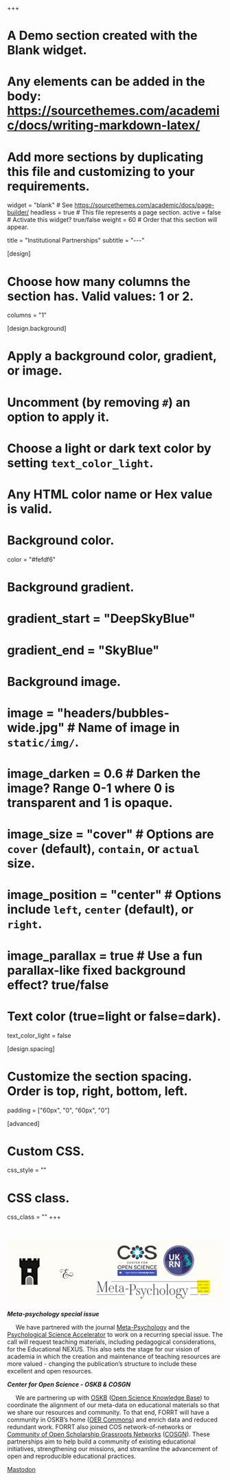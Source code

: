 +++
# A Demo section created with the Blank widget.
# Any elements can be added in the body: https://sourcethemes.com/academic/docs/writing-markdown-latex/
# Add more sections by duplicating this file and customizing to your requirements.

widget = "blank"  # See https://sourcethemes.com/academic/docs/page-builder/
headless = true  # This file represents a page section.
active = false  # Activate this widget? true/false
weight = 60  # Order that this section will appear.

title = "Institutional Partnerships"
subtitle = "---"

[design]
  # Choose how many columns the section has. Valid values: 1 or 2.
  columns = "1"

[design.background]
  # Apply a background color, gradient, or image.
  #   Uncomment (by removing `#`) an option to apply it.
  #   Choose a light or dark text color by setting `text_color_light`.
  #   Any HTML color name or Hex value is valid.

  # Background color.
   color = "#fefdf6"
  
  # Background gradient.
  # gradient_start = "DeepSkyBlue"
  # gradient_end = "SkyBlue"
  
  # Background image.
  # image = "headers/bubbles-wide.jpg"  # Name of image in `static/img/`.
  # image_darken = 0.6  # Darken the image? Range 0-1 where 0 is transparent and 1 is opaque.
  # image_size = "cover"  #  Options are `cover` (default), `contain`, or `actual` size.
  # image_position = "center"  # Options include `left`, `center` (default), or `right`.
  # image_parallax = true  # Use a fun parallax-like fixed background effect? true/false

  # Text color (true=light or false=dark).
  text_color_light = false

[design.spacing]
  # Customize the section spacing. Order is top, right, bottom, left.
  padding = ["60px", "0", "60px", "0"]

[advanced]
 # Custom CSS. 
 css_style = ""
 
 # CSS class.
 css_class = ""
+++

<br>

![V2](img/Partnerships.webp)

__*Meta-psychology special issue*__

&nbsp;&nbsp;&nbsp;&nbsp; We have partnered with the journal [Meta-Psychology](https://open.lnu.se/index.php/metapsychology) and the [Psychological Science Accelerator](https://psysciacc.org/) to work on a recurring special issue. The call will request teaching materials, including pedagogical considerations, for the Educational NEXUS. This also sets the stage for our vision of academia in which the creation and maintenance of teaching resources are more valued - changing the publication’s structure to include these excellent and open resources.

__*Center for Open Science - OSKB & COSGN*__

&nbsp;&nbsp;&nbsp;&nbsp; We are partnering up with [OSKB](https://cos.io/oskb) ([Open Science Knowledge Base](https://cos.io/oskb)) to coordinate the alignment of our meta-data on educational materials so that we share our resources and community. To that end, FORRT will have a community in OSKB’s home ([OER Commons](https://www.oercommons.org/)) and enrich data and reduced redundant work. FORRT also joined COS network-of-networks or [Community of Open Scholarship Grassroots Networks](https://groups.google.com/a/cos.io/forum/#!topic/network-of-open-science-grassroots-networks/1OWtx9VDSwo) ([COSGN](https://groups.google.com/a/cos.io/forum/#!topic/network-of-open-science-grassroots-networks/1OWtx9VDSwo)). These partnerships aim to help build a community of existing educational initiatives, strengthening our missions, and streamline the advancement of open and reproducible educational practices.  

<a rel="me" href="https://mastodon.social/@FORRT">Mastodon</a>
